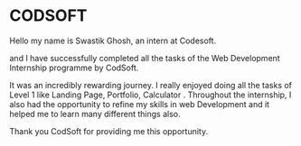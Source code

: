 # CODSOFT
Hello my name is Swastik Ghosh, an intern at Codesoft. 

and I have successfully completed all the tasks of the Web Development Internship programme by CodSoft. 

It was an incredibly rewarding journey. I really enjoyed doing all the tasks of Level 1 like Landing Page, Portfolio, Calculator . Throughout the internship, I also had the opportunity to refine my skills in web Development and it helped me to learn many different things also. 

Thank you CodSoft for providing me this opportunity.

